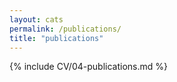 ```yaml
---
layout: cats
permalink: /publications/
title: "publications"
---
```


{% include CV/04-publications.md %}

